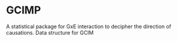 # GCIMP
A statistical package for GxE interaction to decipher the direction of causations. 
Data structure for GCIM
